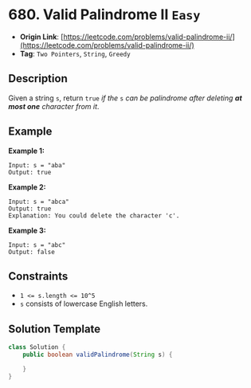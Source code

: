# 680. Valid Palindrome II `Easy`

- **Origin Link**: [https://leetcode.com/problems/valid-palindrome-ii/](https://leetcode.com/problems/valid-palindrome-ii/)
- **Tag**: `Two Pointers`, `String`, `Greedy`


## Description

Given a string `s`, return `true` *if the* `s` *can be palindrome after deleting **at most one** character from it*.


## Example

**Example 1:**

```
Input: s = "aba"
Output: true
```

**Example 2:**

```
Input: s = "abca"
Output: true
Explanation: You could delete the character 'c'.
```

**Example 3:**

```
Input: s = "abc"
Output: false
```


## Constraints

- `1 <= s.length <= 10^5`
- `s` consists of lowercase English letters.


## Solution Template

```java
class Solution {
    public boolean validPalindrome(String s) {

    }
}
```
